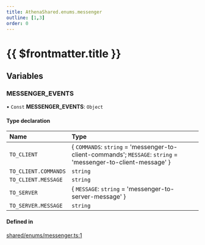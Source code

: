 ```yaml
---
title: AthenaShared.enums.messenger
outline: [1,3]
order: 0
---
```


# {{ $frontmatter.title }}


## Variables

### MESSENGER\_EVENTS

• `Const` **MESSENGER\_EVENTS**: `Object`

#### Type declaration

| Name | Type |
| :------ | :------ |
| `TO_CLIENT` | { `COMMANDS`: `string` = 'messenger-to-client-commands'; `MESSAGE`: `string` = 'messenger-to-client-message' } |
| `TO_CLIENT.COMMANDS` | `string` |
| `TO_CLIENT.MESSAGE` | `string` |
| `TO_SERVER` | { `MESSAGE`: `string` = 'messenger-to-server-message' } |
| `TO_SERVER.MESSAGE` | `string` |

#### Defined in

[shared/enums/messenger.ts:1](https://github.com/Stuyk/altv-athena/blob/8d130a5/src/core/shared/enums/messenger.ts#L1)
